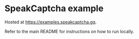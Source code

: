 # SpeakCaptcha example

Hosted at <https://examples.speakcaptcha.gq>.

Refer to the main README for instructions on how to run locally.
